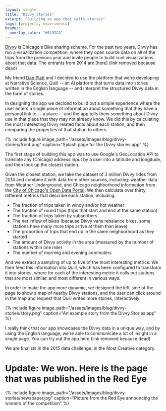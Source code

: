 ```yaml
---
layout: single
title: "Divvy Stories"
excerpt: "Building an app that tells stories"
tags: [projects, experiments]
header:
  overlay_color: "#0192CA"
---
```


[Divvy](https://www.divvybikes.com) is Chicago's Bike sharing scheme.  For the past two years, Divvy has run a visualization competition, where they open source data on all of the trips from the previous year and invite people to build cool visualizations about that data.  The entrants from 2014 are [here] (link removed because dead)

My friend [Dan Platt](https://www.linkedin.com/pub/daniel-platt/18/bab/3a1) and I decided to use the platform that we're developing at Narrative Science, Quill -- an AI platform that turns data into stories written in the English language -- and interpret the structured Divvy data in the form of stories.

In designing the app we decided to build out a simple experience where the user enters a single piece of information about something that they have a personal link to -- a place -- and the app tells them something about Divvy use in that place that they may not already know.  We did this by calculating the most interesting Divvy related facts about each station, and then comparing the properties of that station to others.

{% include figure image_path="/assets/images/blog/divvy-stories/front.png" caption="Splash page for the Divvy stories app" %}

The first stage of building this app was to use Google's GeoLocation API to translate any (Chicago) address input by a user into a latitude and longitude, and then look up the closest station.

Given the closest station, we take the dataset of 3 million Divvy rides from 2014 and combine it with data from other sources, including: weather data from Weather Underground, and Chicago neighborhood information from the [City of Chicago's Open Data Portal](https://data.cityofchicago.org/).  We then calculate over thirty different metrics that describe each station, including:

* The fraction of trips taken in windy and/or hot weather
* The fraction of round trips (trips that start and end at the same station)
* The fraction of trips taken by subscribers
* The net inflow of bikes (because Divvy vans rebalance bikes, some stations have many more trips arrive at them than leave)
* The proportion of trips that end up in the same neighborhood as they started
* The amount of Divvy activity in the area (measured by the number of stations within one mile)
* The number of morning and evening commuters

And we extract a sampling of up to five of the most interesting metrics.  We then feed this information into Quill, which has been configured to transform it into stories, where for each of the interesting metric it calls out stations that are most similar, and most different in various ways.

In order to make the app more dynamic, we designed the left-side of the page to show a map of nearby Divvy stations, and the user can click around in the map and request that Quill writes more stories, interactively.

{% include figure image_path="/assets/images/blog/divvy-stories/story.png" caption="An example story from the Divvy Stories app" %}

I really think that our app showcases the Divvy data in a unique way, and by using the English language, we're able to communicate a lot of insight in a single page.  You can try out the app here (link removed because dead)

We are finalists in the 2015 data challenge, in the Most Creative category.

# Update:  We won.  Here is the page that was published in the Red Eye

{% include figure image_path="/assets/images/blog/divvy-stories/newspaper.jpg" caption="Picture from the Red Eye announcing the winners of the competition" %}
